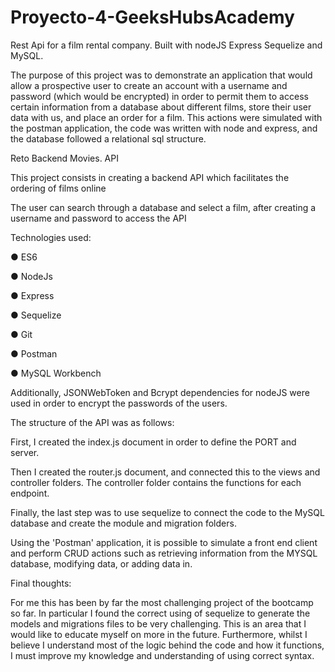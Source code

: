 # Proyecto-4-GeeksHubsAcademy
Rest Api for a film rental company. Built with nodeJS Express Sequelize and MySQL.

The purpose of this project was to demonstrate an application that would allow a prospective user to create an account with a username and password (which would be encrypted) in order to permit them to access certain information from a database about different films, store their user data with us, and place an order for a film. This actions were simulated with the postman application, the code was written with node and express, and the database followed a relational sql structure.


Reto Backend Movies. API

This project consists in creating a backend API which facilitates the ordering of films online

The user can search through a database and select a film, after creating a username and password to access the API

Technologies used:

● ES6

● NodeJs

● Express

● Sequelize

● Git

● Postman

● MySQL Workbench

Additionally, JSONWebToken and Bcrypt dependencies for nodeJS were used in order to encrypt the passwords of the users.

The structure of the API was as follows: 

First, I created the index.js document in order to define the PORT and server. 

Then I created the router.js document, and connected this to the views and controller folders. The controller folder contains the functions for each endpoint. 

Finally, the last step was to use sequelize to connect the code to the MySQL database and create the module and migration folders.

Using the 'Postman' application, it is possible to simulate a front end client and perform CRUD actions such as retrieving information from the MYSQL database, modifying data, or adding data in.

Final thoughts:

For me this has been by far the most challenging project of the bootcamp so far. In particular I found the correct using of sequelize to generate the models and migrations files to be very challenging. This is an area that I would like to educate myself on more in the future. Furthermore, whilst I believe I understand most of the logic behind the code and how it functions, I must improve my knowledge and understanding of using correct syntax.

